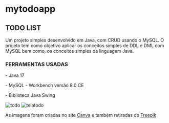 # mytodoapp

<h2> TODO LIST</h2>
<p>
Um projeto simples desenvolvido em Java, com CRUD usando o MySQL.
  O projeto tem como objetivo aplicar os conceitos simples de DDL e DML com MySQL bem como, os conceitos simples da linguagem Java.
</p>

<h3>FERRAMENTAS USADAS</h3>
  <p>- Java 17 </p>
  <p>- MySQL - Workbench versão 8.0 CE </p>
  <p>- Biblioteca Java Swing</p>
 
 ![todo](https://user-images.githubusercontent.com/86419088/174370159-29522e9e-e3af-404d-a23b-88a522ca7032.png)
![telatodo](https://user-images.githubusercontent.com/86419088/174370593-fd5cd485-76d8-4fe4-8565-1fe78bb23097.png)


<p>As imagens foram criadas no site <a href="https://www.canva.com/">Canva</a> e também retiradas do 
<a href="https://www.freepik.com/">Freepik</a></p>
